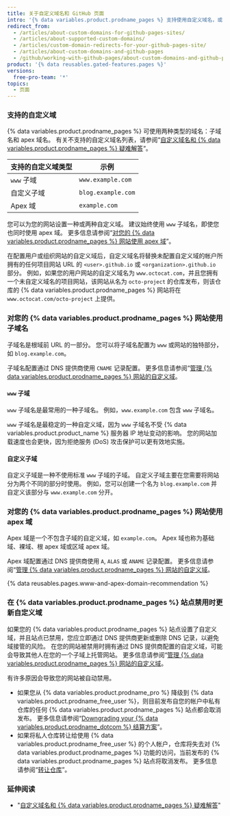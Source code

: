 ```yaml
---
title: 关于自定义域名和 GitHub 页面
intro: '{% data variables.product.prodname_pages %} 支持使用自定义域名，或者将网站的 URL 根目录从默认值（如 `octocat.github.io`）更改为您拥有的任何域名。'
redirect_from:
  - /articles/about-custom-domains-for-github-pages-sites/
  - /articles/about-supported-custom-domains/
  - /articles/custom-domain-redirects-for-your-github-pages-site/
  - /articles/about-custom-domains-and-github-pages
  - /github/working-with-github-pages/about-custom-domains-and-github-pages
product: '{% data reusables.gated-features.pages %}'
versions:
  free-pro-team: '*'
topics:
  - 页面
---
```

### 支持的自定义域

{% data variables.product.prodname_pages %} 可使用两种类型的域名：子域名和 apex 域名。 有关不支持的自定义域名列表，请参阅“[自定义域名和 {% data variables.product.prodname_pages %} 疑难解答](/articles/troubleshooting-custom-domains-and-github-pages/#custom-domain-names-that-are-unsupported)“。

| 支持的自定义域类型 | 示例                 |
| --------- | ------------------ |
| `www` 子域  | `www.example.com`  |
| 自定义子域     | `blog.example.com` |
| Apex 域    | `example.com`      |

您可以为您的网站设置一种或两种自定义域。 建议始终使用 `www` 子域名，即使您也同时使用 apex 域。 更多信息请参阅“[对您的 {% data variables.product.prodname_pages %} 网站使用 apex 域](#using-an-apex-domain-for-your-github-pages-site)”。

在配置用户或组织网站的自定义域后，自定义域名将替换未配置自定义域的帐户所拥有的任何项目网站 URL 的 `<user>.github.io` 或 `<organization>.github.io` 部分。 例如，如果您的用户网站的自定义域名为 `www.octocat.com`，并且您拥有一个未自定义域名的项目网站，该网站从名为 `octo-project` 的仓库发布，则该仓库的 {% data variables.product.prodname_pages %} 网站将在 `www.octocat.com/octo-project` 上提供。

### 对您的 {% data variables.product.prodname_pages %} 网站使用子域名

子域名是根域前 URL 的一部分。 您可以将子域名配置为 `www` 或网站的独特部分，如 `blog.example.com`。

子域名配置通过 DNS 提供商使用 `CNAME` 记录配置。 更多信息请参阅“[管理 {% data variables.product.prodname_pages %} 网站的自定义域](/articles/managing-a-custom-domain-for-your-github-pages-site#configuring-a-subdomain)。

#### `www` 子域

`www` 子域名是最常用的一种子域名。 例如，`www.example.com` 包含 `www` 子域名。

`www` 子域名是最稳定的一种自定义域，因为 `www` 子域名不受 {% data variables.product.product_name %} 服务器 IP 地址变动的影响。 您的网站加载速度也会更快，因为拒绝服务 (DoS) 攻击保护可以更有效地实施。

#### 自定义子域

自定义子域是一种不使用标准 `www` 子域的子域。 自定义子域主要在您需要将网站分为两个不同的部分时使用。 例如，您可以创建一个名为 `blog.example.com` 并自定义该部分与 `www.example.com` 分开。

### 对您的 {% data variables.product.prodname_pages %} 网站使用 apex 域

Apex 域是一个不包含子域的自定义域，如 `example.com`。 Apex 域也称为基础域、裸域、根 apex 域或区域 apex 域。

Apex 域配置通过 DNS 提供商使用 `A`, `ALAS` 或 `ANAME` 记录配置。 更多信息请参阅“[管理 {% data variables.product.prodname_pages %} 网站的自定义域](/articles/managing-a-custom-domain-for-your-github-pages-site#configuring-an-apex-domain)。

{% data reusables.pages.www-and-apex-domain-recommendation %}

### 在 {% data variables.product.prodname_pages %} 站点禁用时更新自定义域

如果您的 {% data variables.product.prodname_pages %} 站点设置了自定义域，并且站点已禁用，您应立即通过 DNS 提供商更新或删除 DNS 记录，以避免域接管的风险。 在您的网站被禁用时拥有通过 DNS 提供商配置的自定义域，可能会导致其他人在您的一个子域上托管网站。 更多信息请参阅“[管理 {% data variables.product.prodname_pages %} 网站的自定义域](/articles/managing-a-custom-domain-for-your-github-pages-site)。

有许多原因会导致您的网站被自动禁用。

- 如果您从 {% data variables.product.prodname_pro %} 降级到 {% data variables.product.prodname_free_user %}，则目前发布自您的帐户中私有仓库的任何 {% data variables.product.prodname_pages %} 站点都会取消发布。 更多信息请参阅“[Downgrading your {% data variables.product.prodname_dotcom %} 结算方案](/articles/downgrading-your-github-billing-plan)”。
- 如果将私人仓库转让给使用 {% data variables.product.prodname_free_user %} 的个人帐户，仓库将失去对 {% data variables.product.prodname_pages %} 功能的访问，当前发布的 {% data variables.product.prodname_pages %} 站点将取消发布。 更多信息请参阅“[转让仓库](/articles/transferring-a-repository)”。

### 延伸阅读

- "[自定义域名和 {% data variables.product.prodname_pages %} 疑难解答](/articles/troubleshooting-custom-domains-and-github-pages)"
